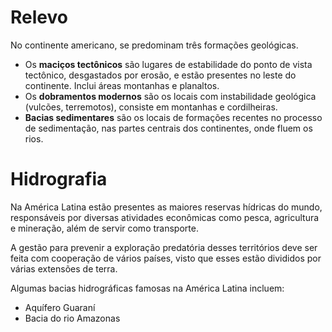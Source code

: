 # Relevo

No continente americano, se predominam três formações geológicas.
- Os **maciços tectônicos** são lugares de estabilidade do ponto de vista tectônico, desgastados por erosão, e estão presentes no leste do continente. Inclui áreas montanhas e planaltos. 
- Os **dobramentos modernos** são os locais com instabilidade geológica (vulcões, terremotos), consiste em montanhas e cordilheiras.
- **Bacias sedimentares** são os locais de formações recentes no processo de sedimentação, nas partes centrais dos continentes, onde fluem os rios.


# Hidrografia

Na América Latina estão presentes as maiores reservas hídricas do mundo, responsáveis por diversas atividades econômicas como pesca, agricultura e mineração, além de servir como transporte.

A gestão para prevenir a exploração predatória desses territórios deve ser feita com cooperação de vários países, visto que esses estão divididos por várias extensões de terra. 

Algumas bacias hidrográficas famosas na América Latina incluem:
- Aquífero Guaraní
- Bacia do rio Amazonas
